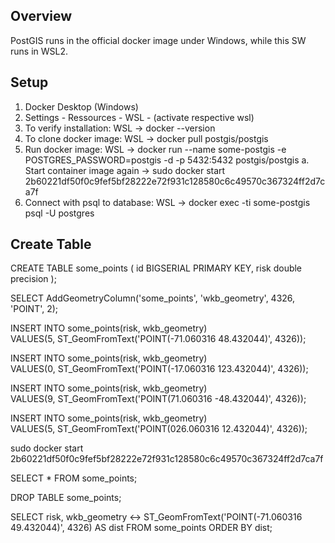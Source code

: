 ## Overview
PostGIS runs in the official docker image under Windows, while this SW runs in WSL2.

## Setup
1. Docker Desktop (Windows)
2. Settings - Ressources - WSL - (activate respective wsl)
3. To verify installation: WSL -> docker --version
4. To clone docker image: WSL -> docker pull postgis/postgis
5. Run docker image: WSL -> docker run --name some-postgis -e POSTGRES_PASSWORD=postgis -d -p 5432:5432 postgis/postgis
    a.  Start container image again -> sudo docker start 2b60221df50f0c9fef5bf28222e72f931c128580c6c49570c367324ff2d7ca7f
6. Connect with psql to database: WSL -> docker exec -ti some-postgis psql -U postgres

## Create Table 

CREATE TABLE some_points (
    id BIGSERIAL PRIMARY KEY,
    risk double precision
);

SELECT AddGeometryColumn('some_points', 'wkb_geometry', 4326, 'POINT', 2);

INSERT INTO some_points(risk, wkb_geometry)                                           
VALUES(5, ST_GeomFromText('POINT(-71.060316 48.432044)', 4326));

INSERT INTO some_points(risk, wkb_geometry)                                           
VALUES(0, ST_GeomFromText('POINT(-17.060316 123.432044)', 4326));

INSERT INTO some_points(risk, wkb_geometry)                                           
VALUES(9, ST_GeomFromText('POINT(71.060316 -48.432044)', 4326));

INSERT INTO some_points(risk, wkb_geometry)                                           
VALUES(5, ST_GeomFromText('POINT(026.060316 12.432044)', 4326));

sudo docker start 2b60221df50f0c9fef5bf28222e72f931c128580c6c49570c367324ff2d7ca7f

SELECT * FROM some_points;

DROP TABLE some_points;

SELECT risk, wkb_geometry <-> ST_GeomFromText('POINT(-71.060316 49.432044)', 4326) AS dist FROM some_points ORDER BY dist;